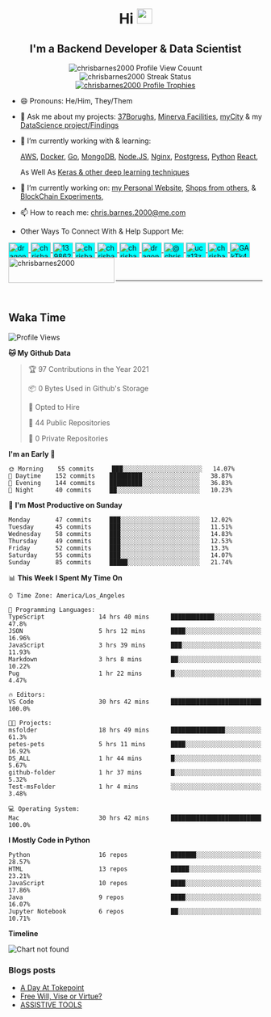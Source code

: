 <h1 align="center">Hi <img src="https://raw.githubusercontent.com/sidbelbase/sidbelbase/master/wave.gif" width="30px"></h1>
<h2 align="center">I'm a Backend Developer & Data Scientist</h2>

<p align="center">
  <img src="https://komarev.com/ghpvc/?username=chrisbarnes2000&label=Profile%20views&color=0e75b6&style=flat" alt="chrisbarnes2000 Profile View Couunt" />
  <br>
  <img src="https://github-readme-streak-stats.herokuapp.com/?user=chrisbarnes2000" alt="chrisbarnes2000 Streak Status" />
  <br>
  <a href="https://github.com/ryo-ma/github-profile-trophy">
    <img src="https://github-profile-trophy.vercel.app/?username=chrisbarnes2000" alt="chrisbarnes2000 Profile Trophies" />
  </a>
</p>

- 😄 Pronouns: He/Him, They/Them
- 💬 Ask me about my projects:
  [37Borughs](https://github.com/alannanoguchi/37_Boroughs),
  [Minerva Facilities](https://github.com/ChrisBarnes7404/React-WebBased-MVP),
  [myCity](https://github.com/ChrisBarnes7404/myCity) & my
  [DataScience project/Findings](https://github.com/ChrisBarnes7404?tab=repositories&q=DS)
- 🌱 I’m currently working with & learning:

  [AWS](https://aws.amazon.com),
  [Docker](https://www.docker.com/),
  [Go](https://golang.org),
  [MongoDB](https://www.mongodb.com/),
  [Node.JS](https://nodejs.org),
  [Nginx](https://www.nginx.com),
  [Postgress](https://www.postgresql.org),
  [Python](https://www.python.org)
  [React](https://reactjs.org/),
  <!-- [React-Native](https://reactnative.dev/), -->
  <!-- [Expo](https://expo.io/), -->

  As Well As
  [Keras & other deep learning techniques](https://github.com/Make-School-Courses/DS-2.2-Deep-Learning)

- 🔭 I’m currently working on:
  [my Personal Website](https://chrisbarnes.news),
  [Shops from others](https://HowlingWolfTrader.com), &
  [BlockChain Experiments](https://github.com/chrisbarnes2000/PythonBlockChain),
  <!-- - 👨‍💻📄 Know about my experiences via my [Résumé](https://cdn.filestackcontent.com/kCODqJQDmmDie3pOLOMw) -->
- 📫 How to reach me: chris.barnes.2000@me.com
- Other Ways To Connect With & Help Support Me:
<p align="left">
  <a href="https://twitter.com/dragon_dominant" target="blank">
    <img align="center" src="https://cdn.jsdelivr.net/npm/simple-icons@3.0.1/icons/twitter.svg" alt="dragon_dominant" height="30" width="40" style="background: aqua;"/>
  </a>
  <a href="https://linkedin.com/in/chrisbarnes2000" target="blank">
    <img align="center" src="https://cdn.jsdelivr.net/npm/simple-icons@3.0.1/icons/linkedin.svg" alt="chrisbarnes2000" height="30" width="40" style="background: aqua;"/>
  </a>
  <a href="https://stackoverflow.com/users/13986242" target="blank">
    <img align="center" src="https://cdn.jsdelivr.net/npm/simple-icons@3.0.1/icons/stackoverflow.svg" alt="13986242" height="30" width="40" style="background: aqua;"/>
  </a>
  <a href="https://codesandbox.com/chrisbarnes2000" target="blank">
    <img align="center" src="https://cdn.jsdelivr.net/npm/simple-icons@3.0.1/icons/codesandbox.svg" alt="chrisbarnes2000" height="30" width="40" style="background: aqua;"/>
  </a>
  <a href="https://kaggle.com/chrisbarnes2000" target="blank">
    <img align="center" src="https://cdn.jsdelivr.net/npm/simple-icons@3.0.1/icons/kaggle.svg" alt="chrisbarnes2000" height="30" width="40" style="background: aqua;"/>
  </a>
  <a href="https://fb.com/chrisbarnes2000" target="blank">
    <img align="center" src="https://cdn.jsdelivr.net/npm/simple-icons@3.0.1/icons/facebook.svg" alt="chrisbarnes2000" height="30" width="40" style="background: aqua;"/>
  </a>
  <a href="https://instagram.com/dragon_dominant" target="blank">
    <img align="center" src="https://cdn.jsdelivr.net/npm/simple-icons@3.0.1/icons/instagram.svg" alt="dragon_dominant" height="30" width="40" style="background: aqua;"/>
  </a>
  <a href="https://medium.com/@chrisbarnes2000" target="blank">
    <img align="center" src="https://cdn.jsdelivr.net/npm/simple-icons@3.0.1/icons/medium.svg" alt="@chrisbarnes2000" height="30" width="40" style="background: aqua;"/>
  </a>
  <a href="https://www.youtube.com/c/ucz13zqecjfltkbweft9qiig" target="blank">
    <img align="center" src="https://cdn.jsdelivr.net/npm/simple-icons@3.0.1/icons/youtube.svg" alt="ucz13zqecjfltkbweft9qiig" height="30" width="40" style="background: aqua;"/>
  </a>
  <a href="https://www.leetcode.com/chrisbarnes2000" target="blank">
    <img align="center" src="https://cdn.jsdelivr.net/npm/simple-icons@3.0.1/icons/leetcode.svg" alt="chrisbarnes2000" height="30" width="40" style="background: aqua;"/>
  </a>
  <a href="https://discord.gg/GAkTk4M" target="blank">
    <img align="center" src="https://cdn.jsdelivr.net/npm/simple-icons@3.0.1/icons/discord.svg" alt="GAkTk4M" height="30" width="40" style="background: aqua;"/>
  </a>
  <a href="https://www.buymeacoffee.com/chrisbarnes2000">
    <img align="left" src="https://cdn.buymeacoffee.com/buttons/v2/default-yellow.png" height="50" width="210" alt="chrisbarnes2000" />
  </a>
</p>

<br>
<hr>
<br>

## Waka Time

<!--START_SECTION:waka-->
![Profile Views](http://img.shields.io/badge/Profile%20Views-0-blue)

**🐱 My Github Data** 

> 🏆 97 Contributions in the Year 2021
 > 
> 📦 0 Bytes Used in Github's Storage 
 > 
> 💼 Opted to Hire
 > 
> 📜 44 Public Repositories 
 > 
> 🔑 0 Private Repositories  
 > 
**I'm an Early 🐤** 

```text
🌞 Morning    55 commits     ███░░░░░░░░░░░░░░░░░░░░░░   14.07% 
🌆 Daytime    152 commits    █████████░░░░░░░░░░░░░░░░   38.87% 
🌃 Evening    144 commits    █████████░░░░░░░░░░░░░░░░   36.83% 
🌙 Night      40 commits     ██░░░░░░░░░░░░░░░░░░░░░░░   10.23%

```
📅 **I'm Most Productive on Sunday** 

```text
Monday       47 commits     ███░░░░░░░░░░░░░░░░░░░░░░   12.02% 
Tuesday      45 commits     ███░░░░░░░░░░░░░░░░░░░░░░   11.51% 
Wednesday    58 commits     ███░░░░░░░░░░░░░░░░░░░░░░   14.83% 
Thursday     49 commits     ███░░░░░░░░░░░░░░░░░░░░░░   12.53% 
Friday       52 commits     ███░░░░░░░░░░░░░░░░░░░░░░   13.3% 
Saturday     55 commits     ███░░░░░░░░░░░░░░░░░░░░░░   14.07% 
Sunday       85 commits     █████░░░░░░░░░░░░░░░░░░░░   21.74%

```


📊 **This Week I Spent My Time On** 

```text
⌚︎ Time Zone: America/Los_Angeles

💬 Programming Languages: 
TypeScript               14 hrs 40 mins      ████████████░░░░░░░░░░░░░   47.8% 
JSON                     5 hrs 12 mins       ████░░░░░░░░░░░░░░░░░░░░░   16.96% 
JavaScript               3 hrs 39 mins       ███░░░░░░░░░░░░░░░░░░░░░░   11.93% 
Markdown                 3 hrs 8 mins        ██░░░░░░░░░░░░░░░░░░░░░░░   10.22% 
Pug                      1 hr 22 mins        █░░░░░░░░░░░░░░░░░░░░░░░░   4.47%

🔥 Editors: 
VS Code                  30 hrs 42 mins      █████████████████████████   100.0%

🐱‍💻 Projects: 
msfolder                 18 hrs 49 mins      ███████████████░░░░░░░░░░   61.3% 
petes-pets               5 hrs 11 mins       ████░░░░░░░░░░░░░░░░░░░░░   16.92% 
DS_ALL                   1 hr 44 mins        █░░░░░░░░░░░░░░░░░░░░░░░░   5.67% 
github-folder            1 hr 37 mins        █░░░░░░░░░░░░░░░░░░░░░░░░   5.32% 
Test-msFolder            1 hr 4 mins         ░░░░░░░░░░░░░░░░░░░░░░░░░   3.48%

💻 Operating System: 
Mac                      30 hrs 42 mins      █████████████████████████   100.0%

```

**I Mostly Code in Python** 

```text
Python                   16 repos            ███████░░░░░░░░░░░░░░░░░░   28.57% 
HTML                     13 repos            █████░░░░░░░░░░░░░░░░░░░░   23.21% 
JavaScript               10 repos            ████░░░░░░░░░░░░░░░░░░░░░   17.86% 
Java                     9 repos             ████░░░░░░░░░░░░░░░░░░░░░   16.07% 
Jupyter Notebook         6 repos             ██░░░░░░░░░░░░░░░░░░░░░░░   10.71%

```


**Timeline**

![Chart not found](https://raw.githubusercontent.com/chrisbarnes2000/chrisbarnes2000/master/charts/bar_graph.png) 


<!--END_SECTION:waka-->

### Blogs posts

<!-- BLOG-POST-LIST:START -->
- [A Day At Tokepoint](https://medium.com/@chrisbarnes2000/a-day-at-tokepoint-f8e7b2aec53d?source=rss-1448bbd2ea82------2)
- [Free Will, Vise or Virtue?](https://medium.com/@chrisbarnes2000/free-will-vise-or-virtue-ca3b54a37d9?source=rss-1448bbd2ea82------2)
- [ASSISTIVE TOOLS](https://medium.com/@chrisbarnes2000/assistive-tools-5910f4623b15?source=rss-1448bbd2ea82------2)
<!-- BLOG-POST-LIST:END -->

<!-- ## StackOverflow Activity
<!-- STACKOVERFLOW:START -->

<!-- STACKOVERFLOW:END -->
